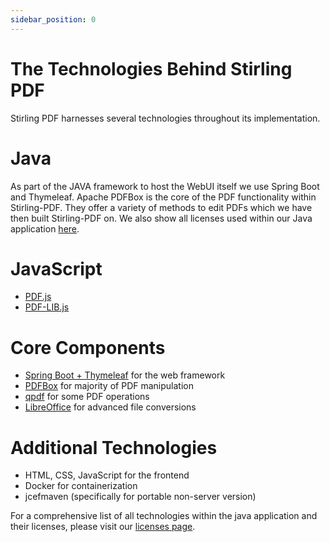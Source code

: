 ```yaml
---
sidebar_position: 0
---
```

# The Technologies Behind Stirling PDF
Stirling PDF harnesses several technologies throughout its implementation.

# Java
As part of the JAVA framework to host the WebUI itself we use Spring Boot and Thymeleaf.
Apache PDFBox is the core of the PDF functionality within Stirling-PDF.
They offer a variety of methods to edit PDFs which we have then built Stirling-PDF on.
We also show all licenses used within our Java application [here](https://stirlingpdf.io/licenses).

# JavaScript
- [PDF.js](https://github.com/mozilla/pdf.js)
- [PDF-LIB.js](https://github.com/Hopding/pdf-lib)

# Core Components
- [Spring Boot + Thymeleaf](https://spring.io/projects/spring-boot) for the web framework
- [PDFBox](https://pdfbox.apache.org/) for majority of PDF manipulation
- [qpdf](https://qpdf.sourceforge.io/) for some PDF operations
- [LibreOffice](https://www.libreoffice.org/discover/libreoffice/) for advanced file conversions

# Additional Technologies
- HTML, CSS, JavaScript for the frontend
- Docker for containerization
- jcefmaven (specifically for portable non-server version)

For a comprehensive list of all technologies within the java application and their licenses, please visit our [licenses page](https://stirlingpdf.io/licenses).